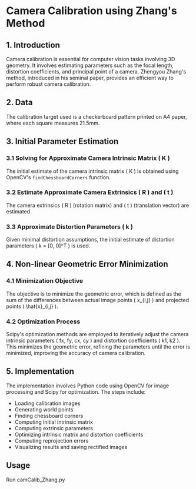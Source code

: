 # Camera Calibration using Zhang's Method

## 1. Introduction
Camera calibration is essential for computer vision tasks involving 3D geometry. It involves estimating parameters such as the focal length, distortion coefficients, and principal point of a camera. Zhengyou Zhang's method, introduced in his seminal paper, provides an efficient way to perform robust camera calibration.

## 2. Data
The calibration target used is a checkerboard pattern printed on A4 paper, where each square measures 21.5mm.

## 3. Initial Parameter Estimation
### 3.1 Solving for Approximate Camera Intrinsic Matrix \( K \)
The initial estimate of the camera intrinsic matrix \( K \) is obtained using OpenCV's `findChessboardCorners` function.

### 3.2 Estimate Approximate Camera Extrinsics \( R \) and \( t \)
The camera extrinsics \( R \) (rotation matrix) and \( t \) (translation vector) are estimated

### 3.3 Approximate Distortion Parameters \( k \)
Given minimal distortion assumptions, the initial estimate of distortion parameters \( k = [0, 0]^T \) is used.

## 4. Non-linear Geometric Error Minimization

### 4.1 Minimization Objective
The objective is to minimize the geometric error, which is defined as the sum of the differences between actual image points \( x_{i,j} \) and projected points \( \hat{x}_{i,j} \).

### 4.2 Optimization Process
Scipy's optimization methods are employed to iteratively adjust the camera intrinsic parameters \( fx, fy, cx, cy \) and distortion coefficients \( k1, k2 \). This minimizes the geometric error, refining the parameters until the error is minimized, improving the accuracy of camera calibration.

## 5. Implementation
The implementation involves Python code using OpenCV for image processing and Scipy for optimization. The steps include:
- Loading calibration images
- Generating world points
- Finding chessboard corners
- Computing initial intrinsic matrix
- Computing extrinsic parameters
- Optimizing intrinsic matrix and distortion coefficients
- Computing reprojection errors
- Visualizing results and saving rectified images

## Usage
Run camCalib_Zhang.py
